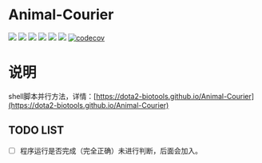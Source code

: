 # Animal-Courier

[![](https://img.shields.io/github/license/dota2-BioTools/Animal-Courier.svg)](https://github.com/dota2-BioTools/Animal-Courier/blob/master/LICENSE)
![](https://img.shields.io/circleci/project/github/dota2-BioTools/Animal-Courier/master.svg)
![](https://img.shields.io/github/tag-date/dota2-biotools/animal-courier.svg)
![](https://img.shields.io/github/last-commit/dota2-BioTools/Animal-Courier.svg)
[![](https://img.shields.io/conda/v/btrspg/Animal-Courier.svg)](https://anaconda.org/btrspg/animal-courier)
[![](https://img.shields.io/conda/dn/btrspg/Animal-Courier.svg)](https://anaconda.org/btrspg/animal-courier)
[![codecov](https://codecov.io/gh/dota2-BioTools/Animal-Courier/branch/master/graph/badge.svg)](https://codecov.io/gh/dota2-BioTools/Animal-Courier)

# 说明

shell脚本并行方法，详情：[https://dota2-biotools.github.io/Animal-Courier](https://dota2-biotools.github.io/Animal-Courier)

## TODO LIST

- [ ] 程序运行是否完成（完全正确）未进行判断，后面会加入。